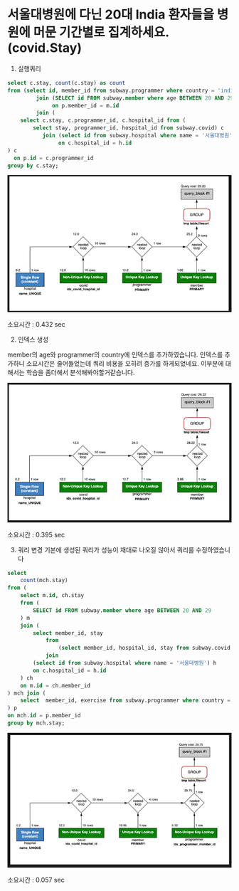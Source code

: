 # 서울대병원에 다닌 20대 India 환자들을 병원에 머문 기간별로 집계하세요. (covid.Stay)
1. 실행쿼리

```sql
select c.stay, count(c.stay) as count
from (select id, member_id from subway.programmer where country = 'india') p
         join (SELECT id FROM subway.member where age BETWEEN 20 AND 29) m
              on p.member_id = m.id
         join (
    select c.stay, c.programmer_id, c.hospital_id from (
        select stay, programmer_id, hospital_id from subway.covid) c
           join (select id from subway.hospital where name = '서울대병원') h
                on c.hospital_id = h.id
) c
  on p.id = c.programmer_id
group by c.stay;
```

![인덱스생성전](./step4_before_index.png)

소요시간 : 0.432 sec

2. 인덱스 생성

member의 age와 programmer의 country에 인덱스를 추가하였습니다.
인덱스를 추가하니 소요시간은 줄어들었는데 쿼리 비용을 오히려 증가를 하게되었네요.
이부분에 대해서는 학습을 좀더해서 분석해봐야할거같습니다.

![인덱스생성후](./step4_after_index.png)

소요시간 : 0.395 sec

3. 쿼리 변경
 기본에 생성된 쿼리가 성능이 재대로 나오질 않아서 쿼리를 수정하였습니다
   
```sql
select
	count(mch.stay)
from (
	select m.id, ch.stay
	from (
		SELECT id FROM subway.member where age BETWEEN 20 AND 29
	) m
	join (
		select member_id, stay
			from 
				(select member_id, hospital_id, stay from subway.covid ) c
			join  
		(select id from subway.hospital where name = '서울대병원') h
		on c.hospital_id = h.id
    ) ch
    on m.id = ch.member_id
) mch join (
	select  member_id, exercise from subway.programmer where country = 'india'
) p
on mch.id = p.member_id
group by mch.stay;
```

![쿼리수정후](./step4_after_sql.png)

소요시간 : 0.057 sec
